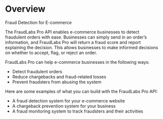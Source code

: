 # Overview

Fraud Detection for E-commerce

The FraudLabs Pro API enables e-commerce businesses to detect fraudulent orders
with ease. Businesses can simply send in an order’s information, and FraudLabs
Pro will return a fraud score and report explaining the decision. This allows
businesses to make informed decisions on whether to accept, flag, or reject an
order.

FraudLabs Pro can help e-commerce businesses in the following ways:

- Detect fraudulent orders
- Reduce chargebacks and fraud-related losses
- Prevent fraudsters from abusing the system

Here are some examples of what you can build with the FraudLabs Pro API:

- A fraud detection system for your e-commerce website
- A chargeback prevention system for your business
- A fraud monitoring system to track fraudsters and their activities
